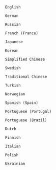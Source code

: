 `English`

`German`

`Russian`

`French (France)`

`Japanese`

`Korean`

`Simplified Chinese`

`Swedish`

`Traditional Chinese`

`Turkish`

`Norwegian`

`Spanish (Spain)`

`Portuguese (Portugal)`

`Portuguese (Brazil)`

`Dutch`

`Finnish`

`Italian`

`Polish`

`Ukrainian`
